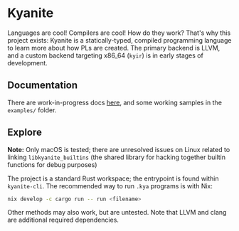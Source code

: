 # Kyanite

Languages are cool! Compilers are cool! How do they work? That's why this project exists: Kyanite is a statically-typed, compiled programming language to learn more about how PLs are created. The primary backend is LLVM, and a custom backend targeting x86_64 (`kyir`) is in early stages of development.

## Documentation

There are work-in-progress docs [here](https://alaidriel.github.io/kyanite/), and some working samples in the `examples/` folder.

## Explore

**Note:** Only macOS is tested; there are unresolved issues on Linux related to linking `libkyanite_builtins` (the shared library for hacking together builtin functions for debug purposes)

The project is a standard Rust workspace; the entrypoint is found within `kyanite-cli`. The recommended way to run `.kya` programs is with Nix:

```sh
nix develop -c cargo run -- run <filename>
```

Other methods may also work, but are untested. Note that LLVM and clang are additional required dependencies.

